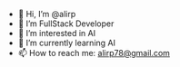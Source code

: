 - 👋 Hi, I’m @alirp 
- 🧧 I’m FullStack Developer
- 👀 I’m interested in AI
- 🌱 I’m currently learning AI
- 📫 How to reach me: alirp78@gmail.com


<!---
alirp/alirp is a ✨ special ✨ repository because its `README.md` (this file) appears on your GitHub profile.
You can click the Preview link to take a look at your changes.
--->

